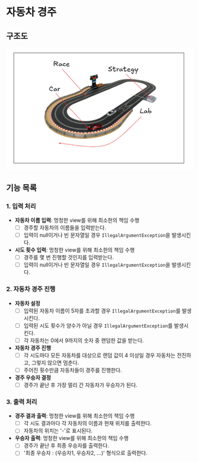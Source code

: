 # 자동차 경주

## 구조도

![Structure.png](Structure.png)

## 기능 목록

### 1. 입력 처리

- **자동차 이름 입력**: 멍청한 view를 위해 최소한의 책임 수행
    - [ ] 경주할 자동차의 이름들을 입력받는다.
    - [ ] 입력이 null이거나 빈 문자열일 경우 `IllegalArgumentException`을 발생시킨다.

- **시도 횟수 입력**: 멍청한 view를 위해 최소한의 책임 수행
    - [ ] 경주를 몇 번 진행할 것인지를 입력받는다.
    - [ ] 입력이 null이거나 빈 문자열일 경우 `IllegalArgumentException`을 발생시킨다.

### 2. 자동차 경주 진행

- **자동차 설정**
    - [ ] 입력된 자동차 이름이 5자를 초과할 경우 `IllegalArgumentException`를 발생시킨다.
    - [ ] 입력된 시도 횟수가 양수가 아닐 경우 `IllegalArgumentException`를 발생시킨다.
    - [ ] 각 자동차는 0에서 9까지의 숫자 중 랜덤한 값을 받는다.

- **자동차 경주 진행**
    - [ ] 각 시도마다 모든 자동차를 대상으로 랜덤 값이 4 이상일 경우 자동차는 전진하고, 그렇지 않으면 멈춘다.
    - [ ] 주어진 횟수만큼 자동차들이 경주를 진행한다.

- **경주 우승자 결정**
    - [ ] 경주가 끝난 후 가장 멀리 간 자동차가 우승자가 된다.

### 3. 출력 처리

- **경주 결과 출력**: 멍청한 view를 위해 최소한의 책임 수행
    - [ ] 각 시도 결과마다 각 자동차의 이름과 현재 위치를 출력한다.
    - [ ] 자동차의 위치는 '-'로 표시된다.

- **우승자 출력**: 멍청한 view를 위해 최소한의 책임 수행
    - [ ] 경주가 끝난 후 최종 우승자를 출력한다.
    - [ ] '최종 우승자 : (우승자1, 우승자2, ...)' 형식으로 출력한다.
